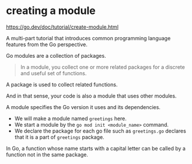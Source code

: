 # creating a module

https://go.dev/doc/tutorial/create-module.html

A multi-part tutorial that introduces common programming language features from the Go perspective.

Go modules are a collection of packages.  
> In a module, you collect one or more related packages for a discrete and useful set of functions.

A package is used to collect related functions.

And in that sense, your code is also a module that uses other modules.  

A module specifies the Go version it uses and its dependencies.
* We will make a module named `greetings` here.
* We start a module by the `go mod init <module_name>` command.
* We declare the package for each go file such as `greetings.go` declares that it is a part of `greetings` package.

In Go, a function whose name starts with a capital letter can be called by a function not in the same package.